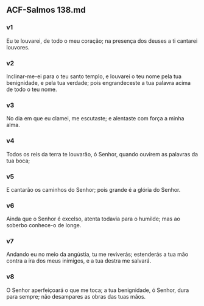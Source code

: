 ## ACF-Salmos 138.md
### v1
 Eu te louvarei, de todo o meu coração; na presença dos deuses a ti cantarei louvores.
### v2
 Inclinar-me-ei para o teu santo templo, e louvarei o teu nome pela tua benignidade, e pela tua verdade; pois engrandeceste a tua palavra acima de todo o teu nome.
### v3
 No dia em que eu clamei, me escutaste; e alentaste com força a minha alma.
### v4
 Todos os reis da terra te louvarão, ó Senhor, quando ouvirem as palavras da tua boca;
### v5
 E cantarão os caminhos do Senhor; pois grande é a glória do Senhor.
### v6
 Ainda que o Senhor é excelso, atenta todavia para o humilde; mas ao soberbo conhece-o de longe.
### v7
 Andando eu no meio da angústia, tu me reviverás; estenderás a tua mão contra a ira dos meus inimigos, e a tua destra me salvará.
### v8
 O Senhor aperfeiçoará o que me toca; a tua benignidade, ó Senhor, dura para sempre; não desampares as obras das tuas mãos.
